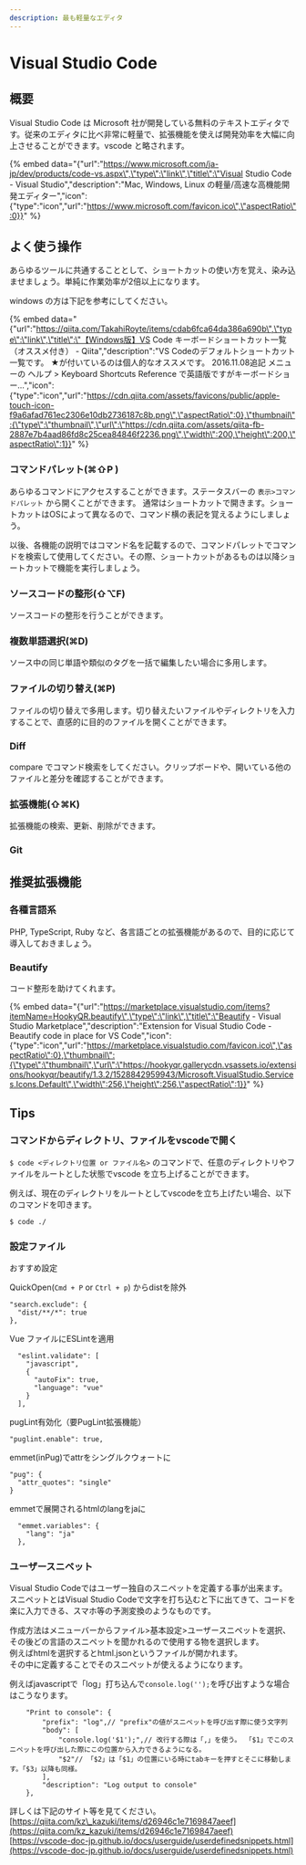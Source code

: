 ```yaml
---
description: 最も軽量なエディタ
---
```


# Visual Studio Code

## 概要

Visual Studio Code は Microsoft 社が開発している無料のテキストエディタです。従来のエディタに比べ非常に軽量で、拡張機能を使えば開発効率を大幅に向上させることができます。vscode と略されます。

{% embed data="{\"url\":\"https://www.microsoft.com/ja-jp/dev/products/code-vs.aspx\",\"type\":\"link\",\"title\":\"Visual Studio Code - Visual Studio\",\"description\":\"Mac, Windows, Linux の軽量/高速な高機能開発エディター\",\"icon\":{\"type\":\"icon\",\"url\":\"https://www.microsoft.com/favicon.ico\",\"aspectRatio\":0}}" %}

## よく使う操作

あらゆるツールに共通することとして、ショートカットの使い方を覚え、染み込ませましょう。単純に作業効率が2倍以上になります。

windows の方は下記を参考にしてください。

{% embed data="{\"url\":\"https://qiita.com/TakahiRoyte/items/cdab6fca64da386a690b\",\"type\":\"link\",\"title\":\"【Windows版】VS Code キーボードショートカット一覧 （オススメ付き） - Qiita\",\"description\":\"VS Codeのデフォルトショートカット一覧です。 ★が付いているのは個人的なオススメです。  2016.11.08追記 メニューの ヘルプ > Keyboard Shortcuts Reference で英語版ですがキーボードショー...\",\"icon\":{\"type\":\"icon\",\"url\":\"https://cdn.qiita.com/assets/favicons/public/apple-touch-icon-f9a6afad761ec2306e10db2736187c8b.png\",\"aspectRatio\":0},\"thumbnail\":{\"type\":\"thumbnail\",\"url\":\"https://cdn.qiita.com/assets/qiita-fb-2887e7b4aad86fd8c25cea84846f2236.png\",\"width\":200,\"height\":200,\"aspectRatio\":1}}" %}

### コマンドパレット\(⌘⇧P \)

あらゆるコマンドにアクセスすることができます。ステータスバーの `表示>コマンドパレット` から開くことができます。 通常はショートカットで開きます。ショートカットはOSによって異なるので、コマンド横の表記を覚えるようにしましょう。  
  
以後、各機能の説明ではコマンド名を記載するので、コマンドパレットでコマンドを検索して使用してください。その際、ショートカットがあるものは以降ショートカットで機能を実行しましょう。

### ソースコードの整形\(⇧⌥F\)

ソースコードの整形を行うことができます。

### 複数単語選択\(⌘D\)

ソース中の同じ単語や類似のタグを一括で編集したい場合に多用します。

### ファイルの切り替え\(⌘P\)

ファイルの切り替えで多用します。切り替えたいファイルやディレクトリを入力することで、直感的に目的のファイルを開くことができます。

### Diff

compare でコマンド検索をしてください。クリップボードや、開いている他のファイルと差分を確認することができます。

### 拡張機能\(⇧⌘K\)

拡張機能の検索、更新、削除ができます。

### Git



## 推奨拡張機能

### 各種言語系

PHP, TypeScript, Ruby など、各言語ごとの拡張機能があるので、目的に応じて導入しておきましょう。

### Beautify

コード整形を助けてくれます。

{% embed data="{\"url\":\"https://marketplace.visualstudio.com/items?itemName=HookyQR.beautify\",\"type\":\"link\",\"title\":\"Beautify - Visual Studio Marketplace\",\"description\":\"Extension for Visual Studio Code - Beautify code in place for VS Code\",\"icon\":{\"type\":\"icon\",\"url\":\"https://marketplace.visualstudio.com/favicon.ico\",\"aspectRatio\":0},\"thumbnail\":{\"type\":\"thumbnail\",\"url\":\"https://hookyqr.gallerycdn.vsassets.io/extensions/hookyqr/beautify/1.3.2/1528842959943/Microsoft.VisualStudio.Services.Icons.Default\",\"width\":256,\"height\":256,\"aspectRatio\":1}}" %}

### 

## Tips

### コマンドからディレクトリ、ファイルをvscodeで開く

`$ code <ディレクトリ位置 or ファイル名>` のコマンドで、任意のディレクトリやファイルをルートとした状態でvscode を立ち上げることができます。

例えば、現在のディレクトリをルートとしてvscodeを立ち上げたい場合、以下のコマンドを叩きます。

```text
$ code ./
```

### 設定ファイル

おすすめ設定

QuickOpen\(`Cmd + P` or `Ctrl + p`\) からdistを除外

```text
"search.exclude": {
  "dist/**/*": true
},
```

Vue ファイルにESLintを適用

```text
  "eslint.validate": [
    "javascript",
    {
      "autoFix": true,
      "language": "vue"
    }
  ],
```

pugLint有効化（要PugLint拡張機能）

```text
"puglint.enable": true,
```

emmet\(inPug\)でattrをシングルクウォートに

```text
"pug": {
  "attr_quotes": "single"
}
```

emmetで展開されるhtmlのlangをjaに

```text
  "emmet.variables": {
    "lang": "ja"
  },
```

### ユーザースニペット

Visual Studio Codeではユーザー独自のスニペットを定義する事が出来ます。  
スニペットとはVisual Studio Codeで文字を打ち込むと下に出てきて、コードを楽に入力できる、スマホ等の予測変換のようなものです。

作成方法はメニューバーからファイル&gt;基本設定&gt;ユーザースニペットを選択、その後どの言語のスニペットを聞かれるので使用する物を選択します。  
例えばhtmlを選択するとhtml.jsonというファイルが開かれます。  
その中に定義することでそのスニペットが使えるようになります。

例えばjavascriptで「log」打ち込んで`console.log('');`を呼び出すような場合はこうなります。

```text
    "Print to console": {
        "prefix": "log",// "prefix"の値がスニペットを呼び出す際に使う文字列
        "body": [
            "console.log('$1');",// 改行する際は「,」を使う。 「$1」でこのスニペットを呼び出した際にこの位置から入力できるようになる。
            "$2"// 「$2」は「$1」の位置にいる時にtabキーを押すとそこに移動します。「$3」以降も同様。
        ],
        "description": "Log output to console"
    },
```

詳しくは下記のサイト等を見てください。  
[https://qiita.com/kz\_kazuki/items/d26946c1e7169847aeef](https://qiita.com/kz_kazuki/items/d26946c1e7169847aeef)  
[https://vscode-doc-jp.github.io/docs/userguide/userdefinedsnippets.html](https://vscode-doc-jp.github.io/docs/userguide/userdefinedsnippets.html)

